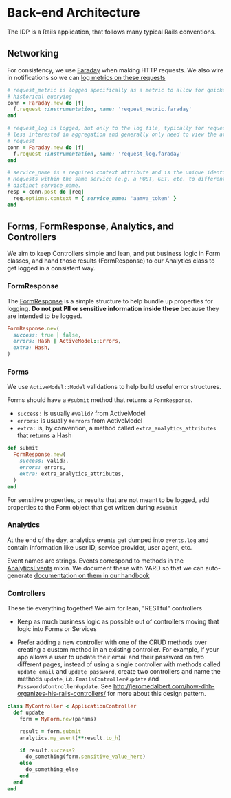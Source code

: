 # Back-end Architecture

The IDP is a Rails application, that follows many typical Rails conventions.

## Networking

For consistency, we use [Faraday](https://github.com/lostisland/faraday)
when making HTTP requests. We also wire in notifications so we can
[log metrics on these requests](../config/initializers/faraday.rb)

```ruby
# request_metric is logged specifically as a metric to allow for quicker data aggregation and
# historical querying
conn = Faraday.new do |f|
  f.request :instrumentation, name: 'request_metric.faraday'
end

# request_log is logged, but only to the log file, typically for requests where we are
# less interested in aggregation and generally only need to view the attributes of a specific
# request
conn = Faraday.new do |f|
  f.request :instrumentation, name: 'request_log.faraday'
end

# service_name is a required context attribute and is the unique identifier for the request.
# Requests within the same service (e.g. a POST, GET, etc. to different resources) should have a
# distinct service_name.
resp = conn.post do |req|
  req.options.context = { service_name: 'aamva_token' }
end
```

## Forms, FormResponse, Analytics, and Controllers

We aim to keep Controllers simple and lean, and put business logic in Form
classes, and hand those results (FormResponse) to our Analytics class to get
logged in a consistent way.

### FormResponse

The [FormResponse](../app/services/form_response.rb) is a simple structure to help
bundle up properties for logging. **Do not put PII or sensitive information
inside these** because they are intended to be logged.

```ruby
FormResponse.new(
  success: true | false,
  errors: Hash | ActiveModel::Errors,
  extra: Hash,
)
```

### Forms

We use `ActiveModel::Model` validations to help build useful error structures.

Forms should have a `#submit` method that returns a `FormResponse`.
- `success:` is usually `#valid?` from ActiveModel
- `errors:` is usually `#errors` from ActiveModel
- `extra:` is, by convention, a method called `extra_analytics_attributes` that
  returns a Hash

```ruby
def submit
  FormResponse.new(
    success: valid?,
    errors: errors,
    extra: extra_analytics_attributes,
  )
end
```

For sensitive properties, or results that are not meant to be logged, add
properties to the Form object that get written during `#submit`

### Analytics

At the end of the day, analytics events get dumped into `events.log` and contain
information like user ID, service provider, user agent, etc.

Event names are strings. Events correspond to methods in the
[AnalyticsEvents](../app/services/analytics_events.rb) mixin. We document these
with YARD so that we can auto-generate
[documentation on them in our handbook][analytics-handbook]

[analytics-handbook]: https://handbook.login.gov/articles/analytics-events.html

### Controllers

These tie everything together! We aim for lean, "RESTful" controllers

* Keep as much business logic as possible out of controllers moving that logic
  into Forms or Services

* Prefer adding a new controller with one of the CRUD methods over creating a
  custom method in an existing controller. For example, if your app allows a
  user to update their email and their password on two different pages, instead of
  using a single controller with methods called `update_email` and
  `update_password`, create two controllers and name the methods `update`, i.e.
  `EmailsController#update` and `PasswordsController#update`. See
  http://jeromedalbert.com/how-dhh-organizes-his-rails-controllers/ for more about
  this design pattern.


```ruby
class MyController < ApplicationController
  def update
    form = MyForm.new(params)

    result = form.submit
    analytics.my_event(**result.to_h)

    if result.success?
      do_something(form.sensitive_value_here)
    else
      do_something_else
    end
  end
end
```
